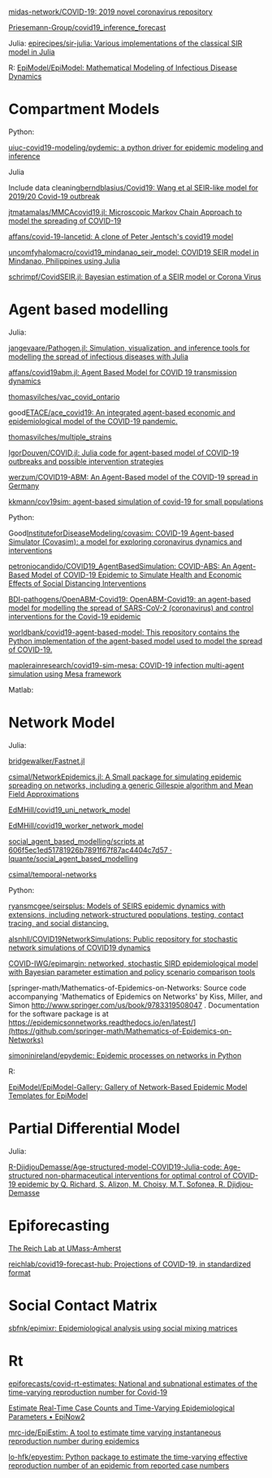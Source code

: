 
[midas-network/COVID-19: 2019 novel coronavirus repository](https://github.com/midas-network/COVID-19)

[Priesemann-Group/covid19_inference_forecast](https://github.com/Priesemann-Group/covid19_inference_forecast)

Julia: [epirecipes/sir-julia: Various implementations of the classical SIR model in Julia](https://github.com/epirecipes/sir-julia)

R: [EpiModel/EpiModel: Mathematical Modeling of Infectious Disease Dynamics](https://github.com/EpiModel/EpiModel)
# Compartment Models
Python:

[uiuc-covid19-modeling/pydemic: a python driver for epidemic modeling and inference](https://github.com/uiuc-covid19-modeling/pydemic)


Julia

Include data cleaning[berndblasius/Covid19: Wang et al SEIR-like model for 2019/20 Covid-19 outbreak](https://github.com/berndblasius/Covid19)

[jtmatamalas/MMCAcovid19.jl: Microscopic Markov Chain Approach to model the spreading of COVID-19](https://github.com/jtmatamalas/MMCAcovid19.jl)


[affans/covid-19-lancetid: A clone of Peter Jentsch's covid19 model](https://github.com/affans/covid-19-lancetid)

[uncomfyhalomacro/covid19_mindanao_seir_model: COVID19 SEIR model in Mindanao, Philippines using Julia](https://github.com/uncomfyhalomacro/covid19_mindanao_seir_model)

[schrimpf/CovidSEIR.jl: Bayesian estimation of a SEIR model or Corona Virus](https://github.com/schrimpf/CovidSEIR.jl)

# Agent based modelling
Julia:

[jangevaare/Pathogen.jl: Simulation, visualization, and inference tools for modelling the spread of infectious diseases with Julia](https://github.com/jangevaare/Pathogen.jl)

[affans/covid19abm.jl: Agent Based Model for COVID 19 transmission dynamics](https://github.com/affans/covid19abm.jl)

[thomasvilches/vac_covid_ontario](https://github.com/thomasvilches/vac_covid_ontario)


good[ETACE/ace_covid19: An integrated agent-based economic and epidemiological model of the COVID-19 pandemic.](https://github.com/ETACE/ace_covid19)

[thomasvilches/multiple_strains](https://github.com/thomasvilches/multiple_strains)

[IgorDouven/COVID.jl: Julia code for agent-based model of COVID-19 outbreaks and possible intervention strategies](https://github.com/IgorDouven/COVID.jl)

[werzum/COVID19-ABM: An Agent-Based model of the COVID-19 spread in Germany](https://github.com/werzum/COVID19-ABM)

[kkmann/cov19sim: agent-based simulation of covid-19 for small populations](https://github.com/kkmann/cov19sim)

Python:

Good[InstituteforDiseaseModeling/covasim: COVID-19 Agent-based Simulator (Covasim): a model for exploring coronavirus dynamics and interventions](https://github.com/InstituteforDiseaseModeling/covasim)

[petroniocandido/COVID19_AgentBasedSimulation: COVID-ABS: An Agent-Based Model of COVID-19 Epidemic to Simulate Health and Economic Effects of Social Distancing Interventions](https://github.com/petroniocandido/COVID19_AgentBasedSimulation)

[BDI-pathogens/OpenABM-Covid19: OpenABM-Covid19: an agent-based model for modelling the spread of SARS-CoV-2 (coronavirus) and control interventions for the Covid-19 epidemic](https://github.com/BDI-pathogens/OpenABM-Covid19)

[worldbank/covid19-agent-based-model: This repository contains the Python implementation of the agent-based model used to model the spread of COVID-19.](https://github.com/worldbank/covid19-agent-based-model)

[maplerainresearch/covid19-sim-mesa: COVID-19 infection multi-agent simulation using Mesa framework](https://github.com/maplerainresearch/covid19-sim-mesa)

Matlab:



# Network Model
Julia:

[bridgewalker/Fastnet.jl](https://github.com/bridgewalker/Fastnet.jl)

[csimal/NetworkEpidemics.jl: A Small package for simulating epidemic spreading on networks, including a generic Gillespie algorithm and Mean Field Approximations](https://github.com/csimal/NetworkEpidemics.jl)

[EdMHill/covid19_uni_network_model](https://github.com/EdMHill/covid19_uni_network_model)

[EdMHill/covid19_worker_network_model](https://github.com/EdMHill/covid19_worker_network_model)

[social_agent_based_modelling/scripts at 606f5ec1ed51781926b7891f67f87ac4404c7d57 · lquante/social_agent_based_modelling](https://github.com/lquante/social_agent_based_modelling/tree/606f5ec1ed51781926b7891f67f87ac4404c7d57/scripts)

[csimal/temporal-networks](https://github.com/csimal/temporal-networks)



Python:

[ryansmcgee/seirsplus: Models of SEIRS epidemic dynamics with extensions, including network-structured populations, testing, contact tracing, and social distancing.](https://github.com/ryansmcgee/seirsplus)

[alsnhll/COVID19NetworkSimulations: Public repository for stochastic network simulations of COVID19 dynamics](https://github.com/alsnhll/COVID19NetworkSimulations)

[COVID-IWG/epimargin: networked, stochastic SIRD epidemiological model with Bayesian parameter estimation and policy scenario comparison tools](https://github.com/COVID-IWG/epimargin)

[springer-math/Mathematics-of-Epidemics-on-Networks: Source code accompanying 'Mathematics of Epidemics on Networks' by Kiss, Miller, and Simon http://www.springer.com/us/book/9783319508047 . Documentation for the software package is at https://epidemicsonnetworks.readthedocs.io/en/latest/](https://github.com/springer-math/Mathematics-of-Epidemics-on-Networks)

[simoninireland/epydemic: Epidemic processes on networks in Python](https://github.com/simoninireland/epydemic)

R:

[EpiModel/EpiModel-Gallery: Gallery of Network-Based Epidemic Model Templates for EpiModel](https://github.com/EpiModel/EpiModel-Gallery)

# Partial Differential Model

Julia:

[R-DjidjouDemasse/Age-structured-model-COVID19-Julia-code: Age-structured non-pharmaceutical interventions for optimal control of COVID-19 epidemic by Q. Richard, S. Alizon, M. Choisy, M.T. Sofonea, R. Djidjou-Demasse](https://github.com/R-DjidjouDemasse/Age-structured-model-COVID19-Julia-code)


# Epiforecasting
[The Reich Lab at UMass-Amherst](https://github.com/reichlab)

[reichlab/covid19-forecast-hub: Projections of COVID-19, in standardized format](https://github.com/reichlab/covid19-forecast-hub)
# Social Contact Matrix
[sbfnk/epimixr: Epidemiological analysis using social mixing matrices](https://github.com/sbfnk/epimixr)

# Rt

[epiforecasts/covid-rt-estimates: National and subnational estimates of the time-varying reproduction number for Covid-19](https://github.com/epiforecasts/covid-rt-estimates)

[Estimate Real-Time Case Counts and Time-Varying Epidemiological Parameters • EpiNow2](https://epiforecasts.io/EpiNow2/)

[mrc-ide/EpiEstim: A tool to estimate time varying instantaneous reproduction number during epidemics](https://github.com/mrc-ide/EpiEstim)

[lo-hfk/epyestim: Python package to estimate the time-varying effective reproduction number of an epidemic from reported case numbers](https://github.com/lo-hfk/epyestim)